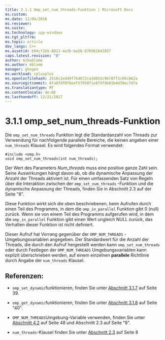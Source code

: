 ```yaml
---
title: 3.1.1 Omp_set_num_threads-Funktion | Microsoft Docs
ms.custom: 
ms.date: 11/04/2016
ms.reviewer: 
ms.suite: 
ms.technology: cpp-windows
ms.tgt_pltfrm: 
ms.topic: article
dev_langs: C++
ms.assetid: b94cf2b5-8011-4a3b-ba56-676982642857
caps.latest.revision: "8"
author: mikeblome
ms.author: mblome
manager: ghogen
ms.workload: cplusplus
ms.openlocfilehash: 2510c2ed49f7b46f2ca3d853c9b78ff3c09cb62a
ms.sourcegitcommit: 8fa8fdf0fbb4f57950f1e8f4f9b81b4d39ec7d7a
ms.translationtype: MT
ms.contentlocale: de-DE
ms.lasthandoff: 12/21/2017
---
```

# <a name="311-ompsetnumthreads-function"></a>3.1.1 omp_set_num_threads-Funktion
Die `omp_set_num_threads` Funktion legt die Standardanzahl von Threads zur Verwendung für nachfolgende parallele Bereiche, die keinen angeben einer `num_threads` Klausel. Es wird folgendes Format verwendet:  
  
```  
#include <omp.h>  
void omp_set_num_threads(int num_threads);  
```  
  
 Der Wert des Parameters *Num_threads* muss eine positive ganze Zahl sein. Seine Auswirkungen hängt davon ab, ob die dynamische Anpassung der Anzahl der Threads aktiviert ist. Für einen umfassenden Satz von Regeln über die Interaktion zwischen der `omp_set_num_threads` -Funktion und die dynamische Anpassung der Threads, finden Sie in Abschnitt 2.3 auf der Seite "8".  
  
 Diese Funktion wirkt sich die oben beschriebenen, beim Aufrufen durch einen Teil des Programms, in dem die `omp_in_parallel` Funktion gibt 0 (null) zurück. Wenn sie von einem Teil des Programms aufgerufen wird, in dem die `omp_in_parallel` Funktion gibt einen Wert ungleich NULL zurück, das Verhalten dieser Funktion ist nicht definiert.  
  
 Dieser Aufruf hat Vorrang gegenüber der `OMP_NUM_THREADS` -Umgebungsvariablen angegeben. Der Standardwert für die Anzahl der Threads, die durch den Aufruf hergestellt werden kann `omp_set_num_threads` oder durch Festlegen der `OMP_NUM_THREADS` Umgebungsvariablen kann explizit überschrieben werden, auf einem einzelnen **parallele** Richtlinie durch Angabe der `num_threads` Klausel.  
  
## <a name="cross-references"></a>Referenzen:  
  
-   `omp_set_dynamic`funktionieren, finden Sie unter [Abschnitt 3.1.7](../../parallel/openmp/3-1-7-omp-set-dynamic-function.md) auf Seite 39.  
  
-   `omp_get_dynamic`funktionieren, finden Sie unter [Abschnitt 3.1.8](../../parallel/openmp/3-1-8-omp-get-dynamic-function.md) auf Seite "40".  
  
-   `OMP_NUM_THREADS`Umgebung-Variable verwenden, finden Sie unter [Abschnitt 4.2](../../parallel/openmp/4-2-omp-num-threads.md) auf Seite 48 und Abschnitt 2.3 auf Seite "8".  
  
-   `num_threads`-Klausel finden Sie unter [Abschnitt 2.3](../../parallel/openmp/2-3-parallel-construct.md) auf Seite 8